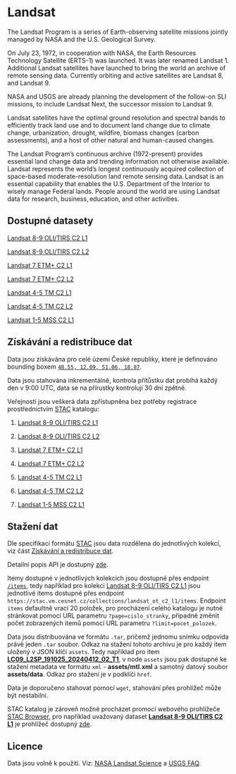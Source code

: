 # Landsat

The Landsat Program is a series of Earth-observing satellite missions jointly managed by NASA and the U.S. Geological Survey. 

On July 23, 1972, in cooperation with NASA, the Earth Resources Technology Satellite (ERTS-1) was launched. It was later renamed Landsat 1. Additional Landsat satellites have launched to bring the world an archive of remote sensing data. Currently orbiting and active satellites are Landsat 8, and Landsat 9. 

NASA and USGS are already planning the development of the follow-on SLI missions, to include Landsat Next, the successor mission to Landsat 9. 

Landsat satellites have the optimal ground resolution and spectral bands to efficiently track land use and to document land change due to climate change, urbanization, drought, wildfire, biomass changes (carbon assessments), and a host of other natural and human-caused changes. 

The Landsat Program’s continuous archive (1972-present) provides essential land change data and trending information not otherwise available. Landsat represents the world’s longest continuously acquired collection of space-based moderate-resolution land remote sensing data. Landsat is an essential capability that enables the U.S. Department of the Interior to wisely manage Federal lands. People around the world are using Landsat data for research, business, education, and other activities.

## Dostupné datasety

[Landsat 8-9 OLI/TIRS C2 L1](https://www.usgs.gov/media/files/landsat-8-9-olitirs-collection-2-level-1-data-format-control-book)

[Landsat 8-9 OLI/TIRS C2 L2](https://www.usgs.gov/centers/eros/science/usgs-eros-archive-landsat-archives-landsat-8-9-olitirs-collection-2-level-2)

[Landsat 7 ETM+ C2 L1](https://www.usgs.gov/media/files/landsat-7-etm-collection-2-level-1-data-format-control-book)

[Landsat 7 ETM+ C2 L2](https://www.usgs.gov/centers/eros/science/usgs-eros-archive-landsat-archives-landsat-7-etm-plus-collection-2-level-2)

[Landsat 4-5 TM C2 L1](https://www.usgs.gov/centers/eros/science/usgs-eros-archive-landsat-archives-landsat-4-5-thematic-mapper-collection-2)

[Landsat 4-5 TM C2 L2](https://www.usgs.gov/centers/eros/science/usgs-eros-archive-landsat-archives-landsat-4-5-tm-collection-2-level-2-science)

[Landsat 1-5 MSS C2 L1](https://www.usgs.gov/centers/eros/science/usgs-eros-archive-landsat-archives-landsat-1-5-multispectral-scanner-mss-level)

## Získávání a redistribuce dat

Data jsou získávána pro celé území České republiky, které je definováno bounding boxem [`48.55, 12.09, 51.06, 18.87`](http://bboxfinder.com/#48.550000,12.090000,51.060000,18.870000). 

Data jsou stahována inkrementálně, kontrola přítůstku dat probíhá každý den v 9:00 UTC, data se na přírustky kontrolují 30 dní zpětně.

Veřejnosti jsou veškerá data zpřístupněna bez potřeby registrace prostřednictvím [STAC](https://stacspec.org/en) katalogu:

1) [Landsat 8-9 OLI/TIRS C2 L1](https://stac.vm.cesnet.cz/collections/landsat_ot_c2_l1)

2) [Landsat 8-9 OLI/TIRS C2 L2](https://stac.vm.cesnet.cz/collections/landsat_ot_c2_l2)

3) [Landsat 7 ETM+ C2 L1](https://stac.vm.cesnet.cz/collections/landsat_etm_c2_l1)

4) [Landsat 7 ETM+ C2 L2](https://stac.vm.cesnet.cz/collections/landsat_etm_c2_l2)

5) [Landsat 4-5 TM C2 L1](https://stac.vm.cesnet.cz/collections/landsat_tm_c2_l1)

6) [Landsat 4-5 TM C2 L2](https://stac.vm.cesnet.cz/collections/landsat_tm_c2_l2)

7) [Landsat 1-5 MSS C2 L1](https://stac.vm.cesnet.cz/collections/landsat_mss_c2_l1)

## Stažení dat

Dle specifikací formátu [STAC](https://stacspec.org/en) jsou data rozdělena do jednotlivých kolekcí, viz část [Získávání a redistribuce dat](#získávání-a-redistribuce-dat).

Detailní popis API je dostupný [zde](https://stac.cesnet.cz/api.html).

Itemy dostupné v jednotlivých kolekcích jsou dostupné přes endpoint [`/items`](https://stac.cesnet.cz/api.html#featuresapi--getfeaturesincollection), tedy například pro kolekci [Landsat 8-9 OLI/TIRS C2 L1](https://stac.vm.cesnet.cz/collections/landsat_ot_c2_l1) jsou jednotlivé items dostupné přes endpoint `https://stac.vm.cesnet.cz/collections/landsat_ot_c2_l1/items`. Endpoint `items` defaultně vrací 20 položek, pro procházení celého katalogu je nutné stránkovat pomocí URL parametru `?page=cislo_stranky`, případně změnit počet zobrazených itemů pomocí URL parametru `?limit=pocet_polozek`.

Data jsou distribuována ve formátu `.tar`, pričemž jednomu snímku odpovída právě jeden `.tar` soubor. Odkaz na stažení tohoto archivu je pro každý item uložený v JSON klíčí `assets`. Tedy například pro item **[LC09_L2SP_191025_20240412_02_T1](https://stac.vm.cesnet.cz/collections/landsat_ot_c2_l2/items/8bb8514b-7e73-5a73-8c20-5835018825f3)**, v node `assets` jsou pak dostupné ke stažení metadata ve formátu `xml` - **assets/mtl.xml** a samotný datový soubor **assets/data**. Odkaz pro stažení je v podklíči `href`.

Data je doporučeno stahovat pomocí `wget`, stahování přes prohlížeč může být nestabilní.

STAC katalog je zároveň možné procházet promocí webového prohlížeče [STAC Browser](https://stac.cesnet.cz/browser/), pro například uvažovaný dataset **[Landsat 8-9 OLI/TIRS C2 L1](https://stac.vm.cesnet.cz/collections/landsat_ot_c2_l1)** je prohlížeč dostupný [zde](https://stac.cesnet.cz/browser/external/stac.vm.cesnet.cz/collections/landsat_ot_c2_l1).
                
## Licence

Data jsou volně k použití. Viz: [NASA Landsat Science](https://landsat.gsfc.nasa.gov/data/) a [USGS FAQ](https://www.usgs.gov/faqs/are-there-any-restrictions-use-or-redistribution-landsat-data).
